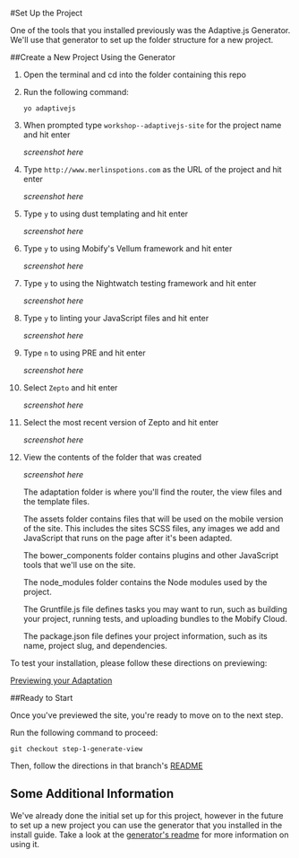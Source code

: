 #Set Up the Project

One of the tools that you installed previously was the Adaptive.js Generator. We'll use that generator to set up the folder structure for a new project.

##Create a New Project Using the Generator

1. Open the terminal and cd into the folder containing this repo
2. Run the following command:

    ```
    yo adaptivejs
    ```
3. When prompted type `workshop--adaptivejs-site` for the project name and hit enter

    *screenshot here*

4. Type `http://www.merlinspotions.com` as the URL of the project and hit enter

    *screenshot here*

5. Type `y` to using dust templating and hit enter

    *screenshot here*

6. Type `y` to using Mobify's Vellum framework and hit enter

    *screenshot here*

7. Type `y` to using the Nightwatch testing framework and hit enter
    
    *screenshot here*

8. Type `y` to linting your JavaScript files and hit enter

    *screenshot here*

9. Type `n` to using PRE and hit enter

    *screenshot here*

10. Select `Zepto` and hit enter

    *screenshot here*

11. Select the most recent version of Zepto and hit enter

    *screenshot here*

12. View the contents of the folder that was created

    *screenshot here*

    The adaptation folder is where you'll find the router, the view files and the template files.

    The assets folder contains files that will be used on the mobile version of the site. This includes the sites SCSS files, any images we add and JavaScript that runs on the page after it's been adapted.

    The bower_components folder contains plugins and other JavaScript tools that we'll use on the site.

    The node_modules folder contains the Node modules used by the project.

    The Gruntfile.js file defines tasks you may want to run, such as building your project, running tests, and uploading bundles to the Mobify Cloud.

    The package.json file defines your project information, such as its name, project slug, and dependencies.


To test your installation, please follow these directions on previewing:

[Previewing your Adaptation](https://cloud.mobify.com/docs/adaptivejs/getting-started/#/previewing-your-adaptation/)


##Ready to Start

Once you've previewed the site, you're ready to move on to the next step. 

Run the following command to proceed:

```
git checkout step-1-generate-view
```

Then, follow the directions in that branch's [README](https://github.com/mobify/workshop--adaptivejs-site/blob/step-1-generate-view/README.md)

## Some Additional Information

We've already done the initial set up for this project, however in the future to set up a new project you can use the generator that you installed in the install guide. Take a look at the [generator's readme](https://github.com/mobify/generator-adaptivejs) for more information on using it.